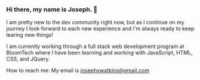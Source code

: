 ### Hi there, my name is Joseph. 👋 

I am pretty new to the dev community right now, but as I continue on my journey I look forward to each new experience and I'm always ready to keep learing new things!

I am currently working through a full stack web development program at BloomTech where I have been learning and working with JavaScript, HTML, CSS, and JQuery.

How to reach me: My email is josephxwatkins@gmail.com


<!--
**Jwatk13/Jwatk13** is a ✨ _special_ ✨ repository because its `README.md` (this file) appears on your GitHub profile.

Here are some ideas to get you started:

- 🔭 I’m currently working on ...
- 🌱 I’m currently learning ...
- 👯 I’m looking to collaborate on ...
- 🤔 I’m looking for help with ...
- 💬 Ask me about ...
- 📫 How to reach me: ...
- ⚡ Fun fact: ...
-->


